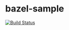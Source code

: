 # bazel-sample
[![Build Status](https://travis-ci.org/abaranovsky/bazel-sample.svg?branch=master)](https://travis-ci.org/abaranovsky/bazel-sample)
